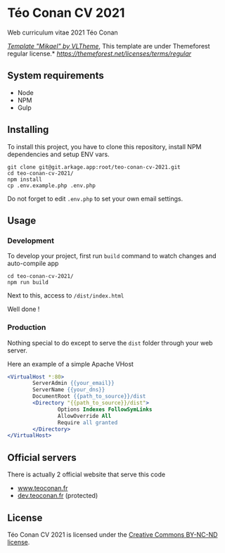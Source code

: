# Téo Conan CV 2021

Web curriculum vitae 2021 Téo Conan

[*Template "Mikael" by VLTheme*](https://themeforest.net/item/mikael-modern-creative-cvresume-html5-template/27081107), This template are under Themeforest regular license.*
*https://themeforest.net/licenses/terms/regular*

## System requirements

- Node
- NPM
- Gulp

## Installing

 To install this project, you have to clone this repository, install NPM dependencies and setup ENV vars.

```shell
git clone git@git.arkage.app:root/teo-conan-cv-2021.git
cd teo-conan-cv-2021/
npm install
cp .env.example.php .env.php
```

Do not forget to edit `.env.php` to set your own email settings.

## Usage

### Development

To develop your project, first run `build` command to watch changes and auto-compile app

```shell
cd teo-conan-cv-2021/
npm run build
```

Next to this, access to `/dist/index.html`

Well done !

### Production

Nothing special to do except to serve the `dist` folder through your web server.

Here an example of a simple Apache VHost

```apache
<VirtualHost *:80>
        ServerAdmin {{your_email}}
        ServerName {{your_dns}}
        DocumentRoot {{path_to_source}}/dist
		<Directory "{{path_to_source}}/dist">
                Options Indexes FollowSymLinks
                AllowOverride All
                Require all granted
        </Directory>
</VirtualHost>

```

## Official servers

There is actually 2 official website that serve this code

- www.teoconan.fr
- [dev.teoconan.fr](https://dev.teoconan.fr) (protected)

## License

Téo Conan CV 2021 is licensed under the [Creative Commons BY-NC-ND license](https://git.arkage.app/root/teo-conan-cv-2021/-/blob/master/LICENSE).